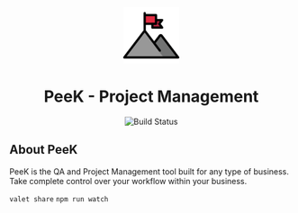 <p align="center">
    <img src="https://raw.githubusercontent.com/stuartajd/PeeK/master/public/PeeK.svg" width="100">
</p>

<h1 align="center">PeeK - Project Management</h1>

<p align="center">
	<img src="https://travis-ci.com/stuartajd/PeeK.svg?token=kCyY76u4c8Qsk25u1mP8&branch=master" alt="Build Status">
</p>

## About PeeK

PeeK is the QA and Project Management tool built for any type of business. Take complete control over your workflow within your business.

`valet share` `npm run watch`
